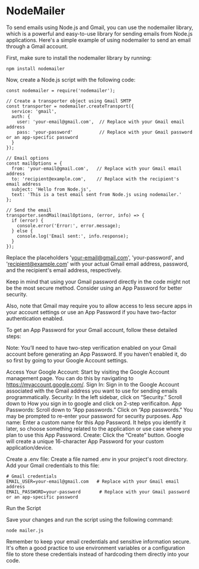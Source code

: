 # NodeMailer 

To send emails using Node.js and Gmail, you can use the nodemailer library, which is a powerful and easy-to-use library for sending emails from Node.js applications. Here's a simple example of using nodemailer to send an email through a Gmail account.

First, make sure to install the nodemailer library by running:

```
npm install nodemailer

```
Now, create a Node.js script with the following code:

```
const nodemailer = require('nodemailer');

// Create a transporter object using Gmail SMTP
const transporter = nodemailer.createTransport({
  service: 'gmail',
  auth: {
    user: 'your-email@gmail.com',  // Replace with your Gmail email address
    pass: 'your-password'          // Replace with your Gmail password or an app-specific password
  }
});

// Email options
const mailOptions = {
  from: 'your-email@gmail.com',   // Replace with your Gmail email address
  to: 'recipient@example.com',    // Replace with the recipient's email address
  subject: 'Hello from Node.js',
  text: 'This is a test email sent from Node.js using nodemailer.'
};

// Send the email
transporter.sendMail(mailOptions, (error, info) => {
  if (error) {
    console.error('Error:', error.message);
  } else {
    console.log('Email sent:', info.response);
  }
});

```
Replace the placeholders 'your-email@gmail.com', 'your-password', and 'recipient@example.com' with your actual Gmail email address, password, and the recipient's email address, respectively.

Keep in mind that using your Gmail password directly in the code might not be the most secure method. Consider using an App Password for better security.

Also, note that Gmail may require you to allow access to less secure apps in your account settings or use an App Password if you have two-factor authentication enabled.

To get an App Password for your Gmail account, follow these detailed steps:

Note: You’ll need to have two-step verification enabled on your Gmail account before generating an App Password. If you haven’t enabled it, do so first by going to your Google Account settings.

Access Your Google Account:
Start by visiting the Google Account management page. You can do this by navigating to https://myaccount.google.com/.
Sign In: Sign in to the Google Account associated with the Gmail address you want to use for sending emails programmatically.
Security: In the left sidebar, click on “Security.”
Scroll down to How you sign in to google and click on 2-step verificaiton.
App Passwords: Scroll down to “App passwords.” Click on “App passwords.” You may be prompted to re-enter your password for security purposes.
App name: Enter a custom name for this App Password. It helps you identify it later, so choose something related to the application or use case where you plan to use this App Password.
Create: Click the “Create” button. Google will create a unique 16-character App Password for your custom application/device.

Create a .env file:
Create a file named .env in your project's root directory. Add your Gmail credentials to this file:

 ```
# Gmail credentials
EMAIL_USER=your-email@gmail.com   # Replace with your Gmail email address
EMAIL_PASSWORD=your-password       # Replace with your Gmail password or an app-specific password
```

Run the Script

Save your changes and run the script using the following command:
```
node mailer.js
```

Remember to keep your email credentials and sensitive information secure. It's often a good practice to use environment variables or a configuration file to store these credentials instead of hardcoding them directly into your code.